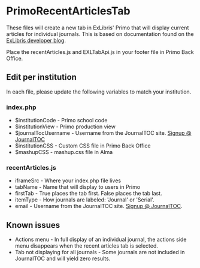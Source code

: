# PrimoRecentArticlesTab
These files will create a new tab in ExLibris' Primo that will display current articles for individual journals.
This is based on documentation found on the [ExLibris developer blog](https://developers.exlibrisgroup.com/blog/Table_Contents_journals).

Place the recentArticles.js and EXLTabApi.js in your footer file in Primo Back Office.

## Edit per institution
In each file, please update the following variables to match your institution.

### index.php
- $institutionCode - Primo school code
- $institutionView - Primo production view
- $journalTocUsername - Username from the JournalTOC site. [Signup @ JournalTOC](http://www.journaltocs.ac.uk/index.php?action=register)
- $institutionCSS - Custom CSS file in Primo Back Office
- $mashupCSS - mashup.css file in Alma

### recentArticles.js
- iframeSrc - Where your index.php file lives
- tabName - Name that will display to users in Primo
- firstTab - True places the tab first. False places the tab last.
- itemType - How journals are labeled: 'Journal' or 'Serial'.
- email - Username from the JournalTOC site. [Signup @ JournalTOC](http://www.journaltocs.ac.uk/index.php?action=register).

## Known issues
- Actions menu - In full display of an individual journal, the actions side menu disappears when the recent articles tab is selected.
- Tab not displaying for all journals - Some journals are not included in JournalTOC and will yield zero results. 

